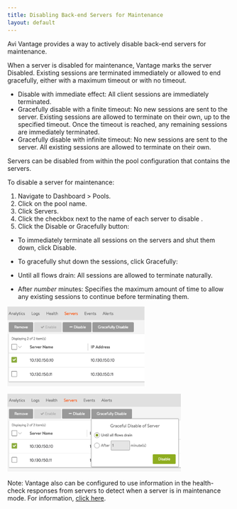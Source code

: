 ```yaml
---
title: Disabling Back-end Servers for Maintenance
layout: default
---
```

Avi Vantage provides a way to actively disable back-end servers for maintenance.

When a server is disabled for maintenance, Vantage marks the server Disabled. Existing sessions are terminated immediately or allowed to end gracefully, either with a maximum timeout or with no timeout.

* Disable with immediate effect: All client sessions are immediately terminated.
* Gracefully disable with a finite timeout: No new sessions are sent to the server. Existing sessions are allowed to terminate on their own, up to the specified timeout. Once the timeout is reached, any remaining sessions are immediately terminated.
* Gracefully disable with infinite timeout: No new sessions are sent to the server. All existing sessions are allowed to terminate on their own.

Servers can be disabled from within the pool configuration that contains the servers.

To disable a server for maintenance:

1. Navigate to Dashboard &gt; Pools.
1. Click on the pool name.
1. Click Servers.
1. Click the checkbox next to the name of each server to disable .
1. Click the Disable or Gracefully button:

* To immediately terminate all sessions on the servers and shut them down, click Disable.
* To gracefully shut down the sessions, click Gracefully:

* Until all flows drain: All sessions are allowed to terminate naturally.
* After *number* minutes: Specifies the maximum amount of time to allow any existing sessions to continue before terminating them.

<a href="img/Screen-Shot-2016-07-07-at-5.24.43-PM.png"><img src="img/Screen-Shot-2016-07-07-at-5.24.43-PM.png" alt="Screen Shot 2016-07-07 at 5.24.43 PM" width="309" height="179"></a>

<a href="img/Screen-Shot-2016-07-07-at-5.24.59-PM.png"><img src="img/Screen-Shot-2016-07-07-at-5.24.59-PM.png" alt="Screen Shot 2016-07-07 at 5.24.59 PM" width="391" height="175"></a>

Note: Vantage also can be configured to use information in the health-check responses from servers to detect when a server is in maintenance mode. For information, <a href="/docs/latest/detecting-server-maintenance-mode-with-a-health-monitor">click here</a>.